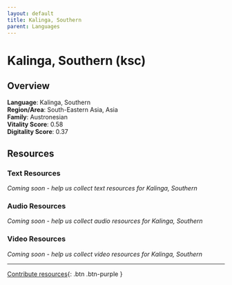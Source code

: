 ```yaml
---
layout: default
title: Kalinga, Southern
parent: Languages
---
```


# Kalinga, Southern (ksc)

## Overview

**Language**: Kalinga, Southern  
**Region/Area**: South-Eastern Asia, Asia  
**Family**: Austronesian  
**Vitality Score**: 0.58  
**Digitality Score**: 0.37  

## Resources

### Text Resources
*Coming soon - help us collect text resources for Kalinga, Southern*

### Audio Resources
*Coming soon - help us collect audio resources for Kalinga, Southern*

### Video Resources
*Coming soon - help us collect video resources for Kalinga, Southern*

---

[Contribute resources](https://fairtrain.github.io/){: .btn .btn-purple }
